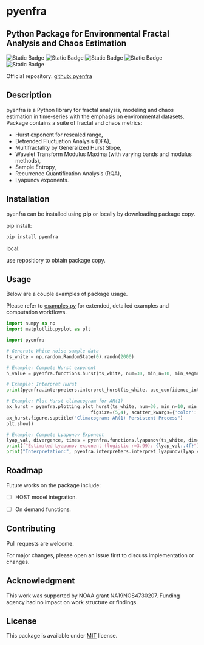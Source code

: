 # pyenfra
## Python Package for Environmental Fractal Analysis and Chaos Estimation
![Static Badge](https://img.shields.io/badge/release-v0.4-red?style=flat)
![Static Badge](https://img.shields.io/badge/pypi-comming_soon-orange?style=flat)
![Static Badge](https://img.shields.io/badge/python-v3.7%2B-blue?style=flat)
![Static Badge](https://img.shields.io/badge/license-MIT-green?style=flat)
![Static Badge](https://img.shields.io/badge/NOAA-NA19NOS4730207-navy?style=flat)

Official repository: [github: pyenfra](https://github.com/chrisrac/pyenfra)

## Description


pyenfra is a Python library for fractal analysis, modeling and chaos estimation in time-series with the emphasis on environmental datasets.
Package contains a suite of fractal and chaos metrics:
- Hurst exponent for rescaled range, 
- Detrended Fluctuation Analysis (DFA), 
- Multifractality by Generalized Hurst Slope, 
- Wavelet Transform Modulus Maxima (with varying bands and modulus methods), 
- Sample Entropy, 
- Recurrence Quantification Analysis (RQA), 
- Lyapunov exponents. 


## Installation


pyenfra can be installed using **pip** or locally by downloading package copy. 

pip install:
```python
pip install pyenfra
```
local:

use repositiory to obtain package copy.


## Usage


Below are a couple examples of package usage. 

Please refer to [examples.py](https://github.com/chrisrac/pyenfra/blob/main/examples/examples.py) for extended, detailed examples and computation workflows.

```python
import numpy as np
import matplotlib.pyplot as plt

import pyenfra

# Generate White noise sample data
ts_white = np.random.RandomState(0).randn(2000)

# Example: Compute Hurst exponent
h_value = pyenfra.functions.hurst(ts_white, num=30, min_n=10, min_segments=10)

# Example: Interpret Hurst
print(pyenfra.interpreters.interpret_hurst(ts_white, use_confidence_interval=False))

# Example: Plot Hurst climacogram for AR(1)
ax_hurst = pyenfra.plotting.plot_hurst(ts_white, num=30, min_n=10, min_segments=10,
                               figsize=(5,4), scatter_kwargs={'color':'C0'}, line_kwargs={'color':'C1'})
ax_hurst.figure.suptitle("Climacogram: AR(1) Persistent Process")
plt.show()

# Example: Compute Lyapunov Exponent
lyap_val, divergence, times = pyenfra.functions.lyapunov(ts_white, dim=3, tau=1, fs=1.0, max_iter=200, theiler=1)
print(f"Estimated Lyapunov exponent (logistic r=3.99): {lyap_val:.4f}")
print("Interpretation:", pyenfra.interpreters.interpret_lyapunov(lyap_val))
```


## Roadmap
Future works on the package include:
- [ ] HOST model integration.
- [ ] On demand functions.
  

## Contributing

Pull requests are welcome. 

For major changes, please open an issue first to discuss implementation or changes.


## Acknowledgment

This work was supported by NOAA grant NA19NOS4730207. Funding agency had no impact on work structure or findings.


## License
This package is available under [MIT](https://choosealicense.com/licenses/mit/) license.
